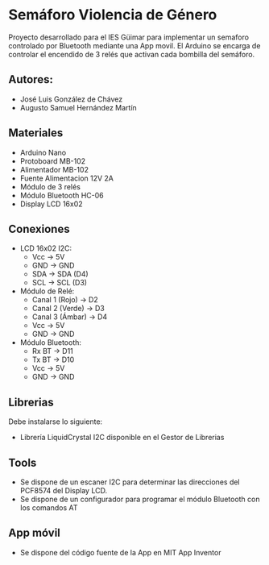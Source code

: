 # Semáforo Violencia de Género

Proyecto desarrollado para el IES Güimar para implementar un semaforo controlado por Bluetooth mediante una App movil. El Arduino se encarga de controlar el encendido de 3 relés que activan cada bombilla del semáforo.

## Autores: 
- José Luis González de Chávez 
- Augusto Samuel Hernández Martín

## Materiales
- Arduino Nano
- Protoboard MB-102
- Alimentador MB-102
- Fuente Alimentacion 12V 2A
- Módulo de 3 relés
- Módulo Bluetooth HC-06
- Display LCD 16x02

## Conexiones

 - LCD 16x02 I2C:
 	- Vcc -> 5V
 	- GND -> GND
 	- SDA -> SDA (D4)
 	- SCL -> SCL (D3)
- Módulo de Relé:
	- Canal 1 (Rojo) -> D2
	- Canal 2 (Verde) -> D3
	- Canal 3 (Ámbar) -> D4
	- Vcc -> 5V
	- GND -> GND
- Módulo Bluetooth:
	- Rx BT -> D11
	- Tx BT -> D10
	- Vcc -> 5V
	- GND -> GND

## Librerias

Debe instalarse lo siguiente:

- Librería LiquidCrystal I2C disponible en el Gestor de Librerias

## Tools

- Se dispone de un escaner I2C para determinar las direcciones del PCF8574 del Display LCD.
- Se dispone de un configurador para programar el módulo Bluetooth con los comandos AT

## App móvil

- Se dispone del código fuente de la App en MIT  App Inventor